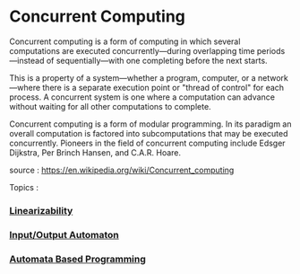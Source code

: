 # Concurrent Computing

Concurrent computing is a form of computing in which several computations are executed concurrently—during overlapping time periods—instead of sequentially—with one completing before the next starts.

This is a property of a system—whether a program, computer, or a network—where there is a separate execution point or "thread of control" for each process. A concurrent system is one where a computation can advance without waiting for all other computations to complete.

Concurrent computing is a form of modular programming. In its paradigm an overall computation is factored into subcomputations that may be executed concurrently. Pioneers in the field of concurrent computing include Edsger Dijkstra, Per Brinch Hansen, and C.A.R. Hoare.

source : https://en.wikipedia.org/wiki/Concurrent_computing

Topics :

### [Linearizability](https://en.wikipedia.org/wiki/Linearizability)
### [Input/Output Automaton](https://en.wikipedia.org/wiki/Input/output_automaton)
### [Automata Based Programming](https://en.wikipedia.org/wiki/Automata-based_programming)
